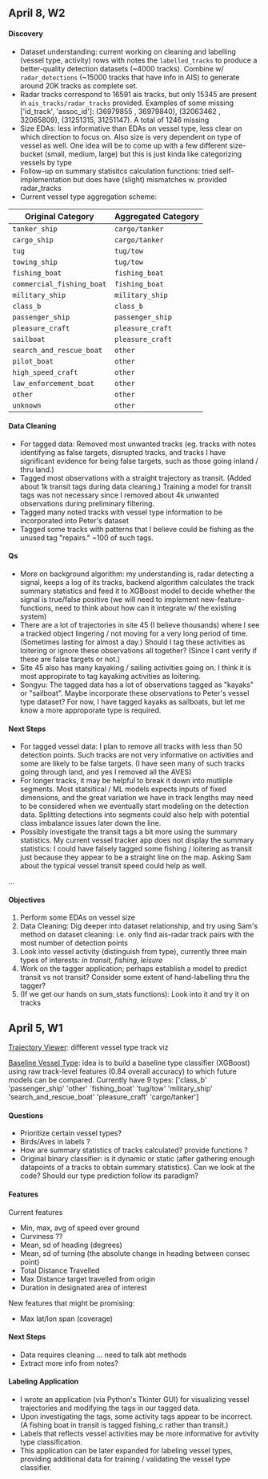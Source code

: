 ## April 8, W2

#### Discovery 
* Dataset understanding: current working on cleaning and labelling (vessel type, activity) rows with notes the `labelled_tracks` to produce a better-quality detection datasets (~4000 tracks). Combine w/ `radar_detections` (~15000 tracks that have info in AIS) to generate around 20K tracks as complete set. 
* Radar tracks correspond to 16591 ais tracks, but only 15345 are present in `ais_tracks/radar_tracks` provided. Examples of some missing ['id_track', 'assoc_id']: (36979855 , 36979840), (32063462 , 32065809), (31251315, 31251147). A total of 1246 missing
* Size EDAs: less informative than EDAs on vessel type, less clear on which direction to focus on. Also size is very dependent on type of vessel as well. One idea will be to come up with a few different size-bucket (small, medium, large) but this is just kinda like categorizing vessels by type
* Follow-up on summary statisitcs calculation functions: tried self-implementation but does have (slight) mismatches w. provided radar_tracks 
* Current vessel type aggregation scheme:

| Original Category              | Aggregated Category   |
|-------------------------------|------------------------|
| `tanker_ship`                 | `cargo/tanker`        |
| `cargo_ship`                  | `cargo/tanker`        |
| `tug`                         | `tug/tow`             |
| `towing_ship`                | `tug/tow`             |
| `fishing_boat`               | `fishing_boat`        |
| `commercial_fishing_boat`    | `fishing_boat`        |
| `military_ship`              | `military_ship`       |
| `class_b`                    | `class_b`             |
| `passenger_ship`             | `passenger_ship`      |
| `pleasure_craft`             | `pleasure_craft`      |
| `sailboat`                   | `pleasure_craft`      |
| `search_and_rescue_boat`     | `other`               |
| `pilot_boat`                 | `other`               |
| `high_speed_craft`           | `other`               |
| `law_enforcement_boat`       | `other`               |
| `other`                      | `other`               |
| `unknown`                    | `other`               |


#### Data Cleaning
* For tagged data: Removed most unwanted tracks (eg. tracks with notes identifying as false targets, disrupted tracks, and tracks I have significant evidence for being false targets, such as those going inland / thru land.)
* Tagged most observations with a straight trajectory as transit. (Added about 1k transit tags during data cleaning.) Training a model for transit tags was not necessary since I removed about 4k unwanted observations during preliminary filtering.
* Tagged many noted tracks with vessel type information to be incorporated into Peter's dataset
* Tagged some tracks with patterns that I believe could be fishing as the unused tag "repairs." ~100 of such tags.

#### Qs
* More on background algorithm: my understanding is, radar detecting a signal, keeps a log of its tracks, backend algorithm calculates the track summary statistics and feed it to XGBoost model to decide whether the signal is true/false positive (we will need to implement new-feature-functions, need to think about how can it integrate w/ the existing system)
* There are a lot of trajectories in site 45 (I believe thousands) where I see a tracked object lingering / not moving for a very long period of time. (Sometimes lasting for almost a day.) Should I tag these activities as loitering or ignore these observations all together? (Since I cant verify if these are false targets or not.)
* Site 45 also has many kayaking / sailing activities going on. I think it is most appropirate to tag kayaking activities as loitering.
* Songyu: The tagged data has a lot of observations tagged as "kayaks" or "sailboat". Maybe incorporate these observations to Peter's vessel type dataset? For now, I have tagged kayaks as sailboats, but let me know a more approporate type is required.

#### Next Steps
* For tagged vessel data: I plan to remove all tracks with less than 50 detection points. Such tracks are not very informative on activities and some are likely to be false targets. (I have seen many of such tracks going through land, and yes I removed all the AVES)
* For longer tracks, it may be helpful to break it down into mutliple segments. Most statsitical / ML models expects inputs of fixed dimensions, and the great variation we have in track lengths may need to be considered when we eventually start modeling on the detection data. Splitting detections into segments could also help with potential class imbalance issues later down the line.
* Possibly investigate the transit tags a bit more using the summary statistics. My current vessel tracker app does not display the summary statistics: I could have falsely tagged some fishing / loitering as transit just because they appear to be a straight line on the map. Asking Sam about the typical vessel transit speed could help as well.



...

#### Objectives
1. Perform some EDAs on vessel size
2. Data Cleaning: Dig deeper into dataset relationship, and try using Sam's method on dataset cleaning: i.e. only find ais-radar track pairs with the most number of detection points
3. Look into vessel activity (distinguish from type), currently three main types of interests: _in transit, fishing, leisure_
4. Work on the tagger application; perhaps establish a model to predict transit vs not transit? Consider some extent of hand-labelling thru the tagger?
5. (If we get our hands on sum_stats functions): Look into it and try it on tracks

## April 5, W1

[Trajectory Viewer](peter/tracks_viewer.ipynb): different vessel type track viz

[Baseline Vessel Type](peter/type_classfication_baseline.ipynb): idea is to build a baseline type classifier (XGBoost) using raw track-level features (0.84 overall accuracy) to which future models can be compared. Currently have 9 types: ['class_b' 'passenger_ship' 'other' 'fishing_boat' 'tug/tow'
 'military_ship' 'search_and_rescue_boat' 'pleasure_craft' 'cargo/tanker']

#### Questions

* Prioritize certain vessel types?
* Birds/Aves in labels ?
* How are summary statistics of tracks calculated? provide functions ?
* Original binary classifier: is it dynamic or static (after gathering enough datapoints of a tracks to obtain summary statistics). Can we look at the code? Should our type prediction follow its paradigm?

#### Features

Current features
* Min, max, avg of speed over ground
* Curviness ??
* Mean, sd of heading (degrees)
* Mean, sd of turning (the absolute change in heading between consec point)
* Total Distance Travelled
* Max Distance target travelled from origin
* Duration in designated area of interest

New features that might be promising:
* Max lat/lon span (coverage)

#### Next Steps

* Data requires cleaning ... need to talk abt methods
* Extract more info from notes?

#### Labeling Application

* I wrote an application (via Python's Tkinter GUI) for visualizing vessel trajectories and modifying the tags in our tagged data.
* Upon investigating the tags, some activity tags appear to be incorrect. (A fishing boat in transit is tagged fishing_c rather than transit.)
* Labels that reflects vessel activities may be more informative for avtivity type classification.
* This application can be later expanded for labeling vessel types, providing additional data for training / validating the vessel type classifier.

